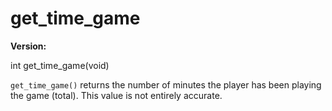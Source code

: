 # get_time_game

**Version:** <VersionInfo dink="1.08" standalone />&nbsp;<VersionInfo freedink="" standalone />&nbsp;<VersionInfo dinkhd="" standalone />&nbsp;<VersionInfo yedink="" standalone />

<Prototype>int get_time_game(void)</Prototype>

`get_time_game()` returns the number of minutes the player has been playing the game (total). This value is not entirely accurate.

